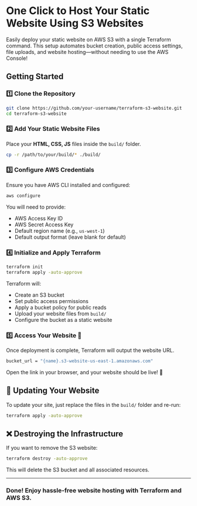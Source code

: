 # One Click to Host Your Static Website Using S3 Websites

Easily deploy your static website on AWS S3 with a single Terraform command. This setup automates bucket creation, public access settings, file uploads, and website hosting—without needing to use the AWS Console!

## Getting Started

### 1️⃣ Clone the Repository
```sh
git clone https://github.com/your-username/terraform-s3-website.git
cd terraform-s3-website
```

### 2️⃣ Add Your Static Website Files
Place your **HTML, CSS, JS** files inside the `build/` folder.
```sh
cp -r /path/to/your/build/* ./build/
```

### 3️⃣ Configure AWS Credentials
Ensure you have AWS CLI installed and configured:
```sh
aws configure
```
You will need to provide:
- AWS Access Key ID
- AWS Secret Access Key
- Default region name (e.g., `us-west-1`)
- Default output format (leave blank for default)

### 4️⃣ Initialize and Apply Terraform
```sh
terraform init
terraform apply -auto-approve
```

Terraform will:
- Create an S3 bucket
- Set public access permissions
- Apply a bucket policy for public reads
- Upload your website files from `build/`
- Configure the bucket as a static website

### 5️⃣ Access Your Website 🎉
Once deployment is complete, Terraform will output the website URL.
```sh
bucket_url = "{name}.s3-website-us-east-1.amazonaws.com"
```
Open the link in your browser, and your website should be live! 🚀

## 🔄 Updating Your Website
To update your site, just replace the files in the `build/` folder and re-run:
```sh
terraform apply -auto-approve
```

## ❌ Destroying the Infrastructure
If you want to remove the S3 website:
```sh
terraform destroy -auto-approve
```
This will delete the S3 bucket and all associated resources.

---
### Done! Enjoy hassle-free website hosting with Terraform and AWS S3. 

